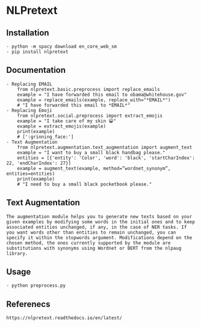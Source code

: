# NLPretext
## Installation
    - python -m spacy download en_core_web_sm
    - pip install nlpretext

## Documentation
    - Replacing EMAIL
        from nlpretext.basic.preprocess import replace_emails
        example = "I have forwarded this email to obama@whitehouse.gov"
        example = replace_emails(example, replace_with="*EMAIL*")
        # "I have forwarded this email to *EMAIL*"
    - Replacing Emoji
        from nlpretext.social.preprocess import extract_emojis
        example = "I take care of my skin 😀"
        example = extract_emojis(example)
        print(example)
        # [':grinning_face:']
    - Text Augmentation
        from nlpretext.augmentation.text_augmentation import augment_text
        example = "I want to buy a small black handbag please."
        entities = [{'entity': 'Color', 'word': 'black', 'startCharIndex': 22, 'endCharIndex': 27}]
        example = augment_text(example, method=”wordnet_synonym”, entities=entities)
        print(example)
        # "I need to buy a small black pocketbook please."
    
## Text Augmentation
    The augmentation module helps you to generate new texts based on your given examples by modifying some words in the initial ones and to keep associated entities unchanged, if any, in the case of NER tasks. If you want words other than entities to remain unchanged, you can specify it within the stopwords argument. Modifications depend on the chosen method, the ones currently supported by the module are substitutions with synonyms using Wordnet or BERT from the nlpaug library.
## Usage
    - python preprocess.py
## Referenecs
    https://nlpretext.readthedocs.io/en/latest/